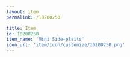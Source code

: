```yaml
---
layout: item
permalink: /10200250

title: Item
id: 10200250
item_name: 'Mini Side-plaits'
icon_url: 'item/icon/customize/10200250.png'
---
```

